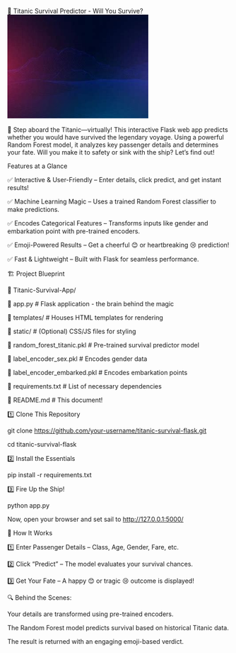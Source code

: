 🚢 Titanic Survival Predictor - Will You Survive?
![titanic](back.jpg)

🎩 Step aboard the Titanic—virtually! This interactive Flask web app predicts whether you would have survived the legendary voyage. Using a powerful Random Forest model, it analyzes key passenger details and determines your fate. Will you make it to safety or sink with the ship? Let’s find out!

Features at a Glance

✅ Interactive & User-Friendly – Enter details, click predict, and get instant results!

✅ Machine Learning Magic – Uses a trained Random Forest classifier to make predictions.

✅ Encodes Categorical Features – Transforms inputs like gender and embarkation point with pre-trained encoders.

✅ Emoji-Powered Results – Get a cheerful 😊 or heartbreaking 😢 prediction!

✅ Fast & Lightweight – Built with Flask for seamless performance.


🏗 Project Blueprint

📂 Titanic-Survival-App/




📜 app.py                 # Flask application - the brain behind the magic  

📂 templates/             # Houses HTML templates for rendering  

📂 static/                # (Optional) CSS/JS files for styling  

📜 random_forest_titanic.pkl   # Pre-trained survival predictor model  

📜 label_encoder_sex.pkl       # Encodes gender data  

📜 label_encoder_embarked.pkl  # Encodes embarkation points  

📜 requirements.txt        # List of necessary dependencies  

📜 README.md              # This document!  


1️⃣ Clone This Repository

git clone https://github.com/your-username/titanic-survival-flask.git

cd titanic-survival-flask

2️⃣ Install the Essentials

pip install -r requirements.txt

3️⃣ Fire Up the Ship!

python app.py

 Now, open your browser and set sail to http://127.0.0.1:5000/

🔮 How It Works

1️⃣ Enter Passenger Details – Class, Age, Gender, Fare, etc.

2️⃣ Click “Predict” – The model evaluates your survival chances.

3️⃣ Get Your Fate – A happy 😊 or tragic 😢 outcome is displayed!

🔍 Behind the Scenes:

Your details are transformed using pre-trained encoders.

The Random Forest model predicts survival based on historical Titanic data.

The result is returned with an engaging emoji-based verdict.
